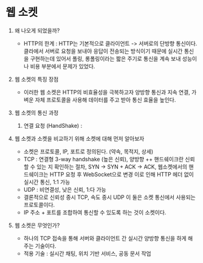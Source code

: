 # 웹 소켓
1. 왜 나오게 되었을까?
   - HTTP의 한계 : HTTP는 기본적으로 클라이언트 -> 서버로의 단방향 통신이다. 클라에서 서버로 요청을 보내야 응답이 전송되는 방식이기 때문에 실시간 통신을 구현하는데 있어서 폴링, 롱폴링이라는 짧은 주기로 통신을 계속 보내 성능이나 비용 부분에서 문제가 있었다.

2. 웹 소켓의 특징 장점
   - 이러한 웹 소켓은 HTTP의 비효율성을 극복하고자 양방향 통신과 지속 연결, 가벼운 자체 프로토콜을 사용해 데이터를 주고 받아 통신 효율을 높인다.
   
3. 웹 소켓의 통신 과정
   1. 연결 요청 (HandShake) : 

4. 웹 소켓과 소켓을 비교하기 위해 소켓에 대해 먼저 알아보자
   - 소켓은 프로토콜, IP, 포트로 정의된다. (약속, 목적지, 상세)
   - TCP : 연결형 3-way handshake (높은 신뢰), 양방향 ++ 핸드쉐이크란 신뢰할 수 있는 지 확인하는 절차, SYN -> SYN + ACK -> ACK, 웹소켓에서의 핸드쉐이크는 HTTP 요청 후 WebSocket으로 변경 이로 인해 HTTP 헤더 없이 실시간 통신, 1:1 가능 
   - UDP : 비연결성, 낮은 신뢰, 1:다 가능
   - 결론적으로 신뢰성 중시 TCP, 속도 중시 UDP 이 둘은 소켓 통신에서 사용되는 프로토콜이다.
   - IP 주소 + 포트를 조합하여 통신할 수 있도록 하는 것이 소켓이다.

5. 웹 소켓은 무엇인가?
   - 하나의 TCP 접속을 통해 서버와 클라이언트 간 실시간 양방향 통신을 하게 해주는 기술이다.
   - 적용 기술 : 실시간 채팅, 위치 기반 서비스, 공동 문서 작업

